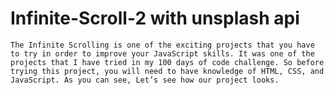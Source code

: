 # Infinite-Scroll-2 with unsplash api

``The Infinite Scrolling is one of the exciting projects that you have to try in order to improve your JavaScript skills. It was one of the projects that I have tried in my 100 days of code challenge. So before trying this project, you will need to have knowledge of HTML, CSS, and JavaScript. As you can see, Let’s see how our project looks.``
